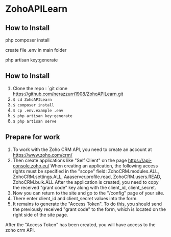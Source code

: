 # ZohoAPILearn


## How to Install
php composer install

create file .env in main folder

php artisan key:generate

## How to Install

1. Clone the repo : `git clone https://github.com/nerazzurri1908/ZohoAPILearn.git
2. `$ cd ZohoAPILearn`
3. `$ composer install`
4. `$ cp .env.example .env`
5. `$ php artisan key:generate`
6. `$ php artisan serve`



## Prepare for work
1. To work with the Zoho CRM API, you need to create an account at https://www.zoho.com/crm/
2. Then create applications like "Self Client" on the page https://api-console.zoho.eu/
When creating an application, the following access rights must be specified in the "scope" field:
ZohoCRM.modules.ALL, ZohoCRM.settings.ALL, Aaaserver.profile.read, ZohoCRM.users.READ, ZohoCRM.bulk.ALL
After the application is created, you need to copy the received "grant code" key along with the client_id, client_secret.
3. Now you can return to the site and go to the "/config" page of your site. 
4. There enter client_id and client_secret values into the form.
5. It remains to generate the "Access Token".
To do this, you should send the previously received "grant code" to the form, which is located on the right side of the site page.

After the "Access Token" has been created, you will have access to the zoho crm API.
